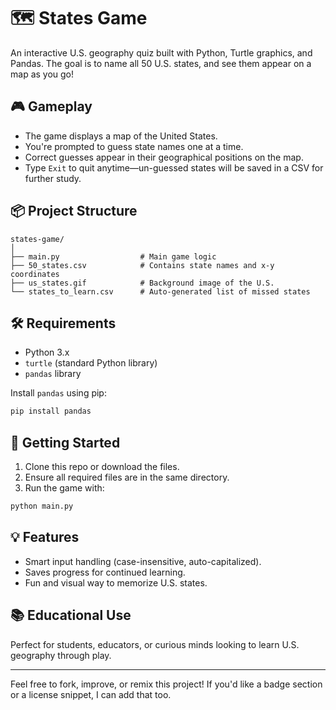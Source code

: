 # 🗺️ States Game

An interactive U.S. geography quiz built with Python, Turtle graphics, and Pandas. The goal is to name all 50 U.S. states, and see them appear on a map as you go!

## 🎮 Gameplay

- The game displays a map of the United States.
- You're prompted to guess state names one at a time.
- Correct guesses appear in their geographical positions on the map.
- Type `Exit` to quit anytime—un-guessed states will be saved in a CSV for further study.

## 📦 Project Structure

```
states-game/
│
├── main.py                  # Main game logic
├── 50_states.csv            # Contains state names and x-y coordinates
├── us_states.gif            # Background image of the U.S.
└── states_to_learn.csv      # Auto-generated list of missed states
```

## 🛠 Requirements

- Python 3.x
- `turtle` (standard Python library)
- `pandas` library

Install `pandas` using pip:

```bash
pip install pandas
```

## 🚀 Getting Started

1. Clone this repo or download the files.
2. Ensure all required files are in the same directory.
3. Run the game with:

```bash
python main.py
```

## 💡 Features

- Smart input handling (case-insensitive, auto-capitalized).
- Saves progress for continued learning.
- Fun and visual way to memorize U.S. states.

## 📚 Educational Use

Perfect for students, educators, or curious minds looking to learn U.S. geography through play.

---

Feel free to fork, improve, or remix this project! If you'd like a badge section or a license snippet, I can add that too.
``` 
